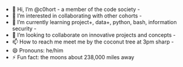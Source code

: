 - 👋 Hi, I’m @c0hort - a member of the code society -
- 👀 I’m interested in collaborating with other cohorts -
- 🌱 I’m currently learning project+, data+, python, bash, information security -
- 💞️ I’m looking to collaborate on innovative projects and concepts -
- 📫 How to reach me meet me by the coconut tree at 3pm sharp - 
- 😄 Pronouns: he/him
- ⚡ Fun fact: the moons about 238,000 miles away

<!---
c0hort/c0hort is a ✨ special ✨ repository because its `README.md` (this file) appears on your GitHub profile.
You can click the Preview link to take a look at your changes.
--->
